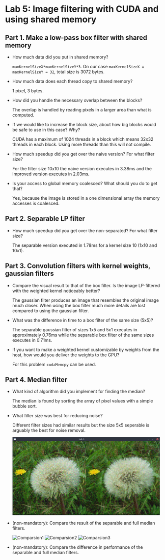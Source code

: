 # Lab 5: Image filtering with CUDA and using shared memory
## Part 1. Make a low-pass box filter with shared memory

* How much data did you put in shared memory?

    `maxKernelSizeX*maxKernelSizeY*3`. On our case `maxKernelSizeX = maxKernelSizeY = 32`, total size is 3072 bytes.

* How much data does each thread copy to shared memory?

    1 pixel, 3 bytes.

* How did you handle the necessary overlap between the blocks?

    The overlap is handled by reading pixels in a larger area than what is computed.

* If we would like to increase the block size, about how big blocks would be safe to use in this case? Why?

    CUDA has a maximum of 1024 threads in a block which means 32x32 threads in each block. Using more threads than this will not compile.

* How much speedup did you get over the naive version? For what filter size?

    For the filter size 10x10 the naive version executes in 3.38ms and the improved version executes in 2.03ms.

* Is your access to global memory coalesced? What should you do to get that?

    Yes, because the image is stored in a one dimensional array the memory accesses is coalesced.

## Part 2. Separable LP filter

* How much speedup did you get over the non-separated? For what filter size?

    The separable version executed in 1.78ms for a kernel size 10 (1x10 and 10x1).

## Part 3. Convolution filters with kernel weights, gaussian filters

* Compare the visual result to that of the box filter. Is the image LP-filtered with the weighted kernel noticeably better?

    The gaussian filter produces an image that resembles the original image much closer. When using the box filter much more details are lost compared to using the gaussian filter.

* What was the difference in time to a box filter of the same size (5x5)?

    The separable gaussian filter of sizes 1x5 and 5x1 executes in approximately 0.76ms while the separable box filter of the same sizes executes in 0.71ms.

* If you want to make a weighted kernel customizable by weights from the host, how would you deliver the weights to the GPU?

    For this problem `cudaMemcpy` can be used.

## Part 4. Median filter

* What kind of algorithm did you implement for finding the median?

    The median is found by sorting the array of pixel values with a simple bubble sort.

* What filter size was best for reducing noise?

    Different filter sizes had similar results but the size 5x5 seperable is arguably the best for noise removal.

    ![Noise Removal](Images/5x5sep_med.png)

* (non-mandatory): Compare the result of the separable and full median filters.

    ![Comparsion1](Images/2x2.png)
    ![Comparsion2](Images/2x2.png)
    ![Comparsion3](Images/2x2.png)

* (non-mandatory): Compare the difference in performance of the separable and full median filters.

